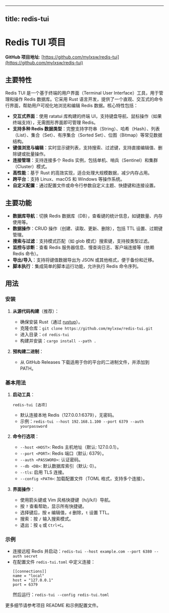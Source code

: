 
---
title: redis-tui
---

# Redis TUI 项目

**GitHub 项目地址**: [https://github.com/mylxsw/redis-tui](https://github.com/mylxsw/redis-tui)

## 主要特性

Redis TUI 是一个基于终端的用户界面（Terminal User Interface）工具，用于管理和操作 Redis 数据库。它采用 Rust 语言开发，提供了一个直观、交互式的命令行界面，帮助用户可视化地浏览和编辑 Redis 数据。核心特性包括：

- **交互式界面**：使用 ratatui 库构建的终端 UI，支持键盘导航、鼠标操作（如果终端支持），无需图形界面即可管理 Redis。
- **支持多种 Redis 数据类型**：完整支持字符串（String）、哈希（Hash）、列表（List）、集合（Set）、有序集合（Sorted Set）、位图（Bitmap）等常见数据结构。
- **键值浏览与编辑**：实时显示键列表，支持搜索、过滤键，支持直接编辑值、删除键或批量操作。
- **连接管理**：支持连接多个 Redis 实例，包括单机、哨兵（Sentinel）和集群（Cluster）模式。
- **高性能**：基于 Rust 的高效实现，适合处理大规模数据，减少内存占用。
- **跨平台**：支持 Linux、macOS 和 Windows 等操作系统。
- **自定义配置**：通过配置文件或命令行参数自定义主题、快捷键和连接设置。

## 主要功能

- **数据库导航**：切换 Redis 数据库（DB），查看键的统计信息，如键数量、内存使用等。
- **数据操作**：CRUD 操作（创建、读取、更新、删除），包括 TTL 设置、过期键管理。
- **搜索与过滤**：支持模式匹配（如 glob 模式）搜索键，支持按类型过滤。
- **监控与诊断**：查看 Redis 服务器信息、慢查询日志、客户端连接等（依赖 Redis 命令）。
- **导出/导入**：支持将键值数据导出为 JSON 或其他格式，便于备份和迁移。
- **脚本执行**：集成简单的脚本运行功能，允许执行 Redis 命令序列。

## 用法

### 安装

1. **从源代码构建**（推荐）：
   - 确保安装 Rust（通过 [rustup](https://rustup.rs/)）。
   - 克隆仓库：`git clone https://github.com/mylxsw/redis-tui.git`
   - 进入目录：`cd redis-tui`
   - 构建并安装：`cargo install --path .`

2. **预构建二进制**：
   - 从 GitHub Releases 下载适用于你的平台的二进制文件，并添加到 PATH。

### 基本用法

1. **启动工具**：
   ```
   redis-tui [选项]
   ```
   - 默认连接本地 Redis（127.0.0.1:6379），无密码。
   - 示例：`redis-tui --host 192.168.1.100 --port 6379 --auth yourpassword`

2. **命令行选项**：
   - `--host <HOST>`: Redis 主机地址（默认: 127.0.0.1）。
   - `--port <PORT>`: Redis 端口（默认: 6379）。
   - `--auth <PASSWORD>`: 认证密码。
   - `--db <DB>`: 默认数据库索引（默认: 0）。
   - `--tls`: 启用 TLS 连接。
   - `--config <PATH>`: 加载配置文件（TOML 格式，支持多个连接）。

3. **界面操作**：
   - 使用箭头键或 Vim 风格快捷键（h/j/k/l）导航。
   - 按 `?` 查看帮助，显示所有快捷键。
   - 选择键后，按 `e` 编辑值，`d` 删除，`t` 设置 TTL。
   - 搜索：按 `/` 输入搜索模式。
   - 退出：按 `q` 或 `Ctrl+C`。

### 示例

- 连接远程 Redis 并启动：`redis-tui --host example.com --port 6380 --auth secret`
- 在配置文件 `redis-tui.toml` 中定义连接：
  ```
  [[connections]]
  name = "local"
  host = "127.0.0.1"
  port = 6379
  ```
  然后运行：`redis-tui --config redis-tui.toml`

更多细节请参考项目 README 和示例配置文件。